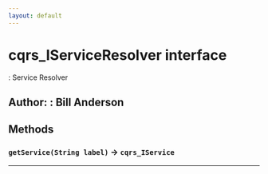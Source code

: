 ```yaml
---
layout: default
---
```

# cqrs_IServiceResolver interface

: Service Resolver


**Author:** : Bill Anderson
---
## Methods
### `getService(String label)` → `cqrs_IService`
---

